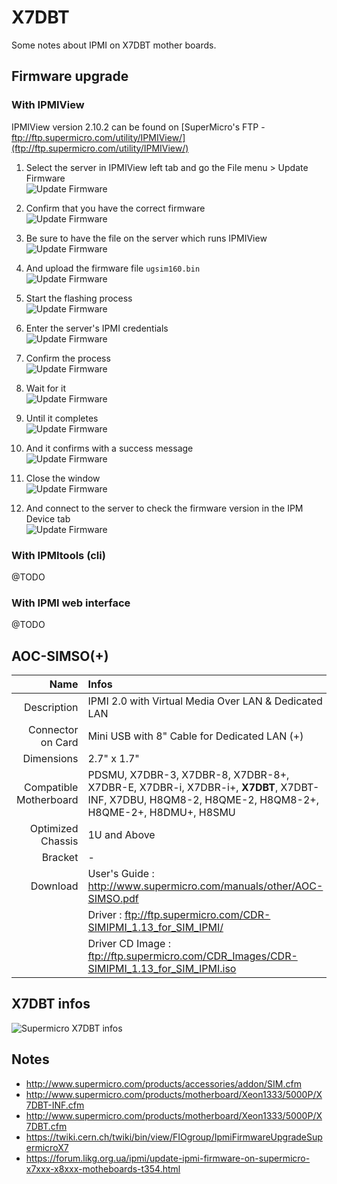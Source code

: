 # X7DBT
Some notes about IPMI on X7DBT mother boards.

## Firmware upgrade

### With IPMIView
IPMIView version 2.10.2 can be found on [SuperMicro's FTP - ftp://ftp.supermicro.com/utility/IPMIView/](ftp://ftp.supermicro.com/utility/IPMIView/)

1. Select the server in IPMIView left tab and go the File menu > Update Firmware
<br />![Update Firmware](./HowTo/IPMIView/1.png)

2. Confirm that you have the correct firmware
<br />![Update Firmware](./HowTo/IPMIView/2.png)

3. Be sure to have the file on the server which runs IPMIView
<br />![Update Firmware](./HowTo/IPMIView/3.png)

4. And upload the firmware file `ugsim160.bin`
<br />![Update Firmware](./HowTo/IPMIView/4.png)

5. Start the flashing process
<br />![Update Firmware](./HowTo/IPMIView/5.png)

6. Enter the server's IPMI credentials
<br />![Update Firmware](./HowTo/IPMIView/6.png)

7. Confirm the process
<br />![Update Firmware](./HowTo/IPMIView/7.png)

8. Wait for it
<br />![Update Firmware](./HowTo/IPMIView/8.png)

9. Until it completes
<br />![Update Firmware](./HowTo/IPMIView/9.png)

10. And it confirms with a success message
<br />![Update Firmware](./HowTo/IPMIView/10.png)

11. Close the window
<br />![Update Firmware](./HowTo/IPMIView/11.png)

12. And connect to the server to check the firmware version in the IPM Device tab
<br />![Update Firmware](./HowTo/IPMIView/12.png)

### With IPMItools (cli)
@TODO

### With IPMI web interface
@TODO

## AOC-SIMSO(+)
| Name                   | Infos           |
| ---------------------: |:----------------|
| Description            | IPMI 2.0 with Virtual Media Over LAN & Dedicated LAN |
| Connector on Card      | Mini USB with 8" Cable for Dedicated LAN (+) |
| Dimensions             | 2.7" x 1.7"     |
| Compatible Motherboard | PDSMU, X7DBR-3, X7DBR-8, X7DBR-8+, X7DBR-E, X7DBR-i, X7DBR-i+, __X7DBT__, X7DBT-INF, X7DBU, H8QM8-2, H8QME-2, H8QM8-2+, H8QME-2+, H8DMU+, H8SMU |
| Optimized Chassis      | 1U and Above    |
| Bracket                | -               |
| Download               | User's Guide : http://www.supermicro.com/manuals/other/AOC-SIMSO.pdf |
|                        | Driver : ftp://ftp.supermicro.com/CDR-SIMIPMI_1.13_for_SIM_IPMI/ |
|                        | Driver CD Image : ftp://ftp.supermicro.com/CDR_Images/CDR-SIMIPMI_1.13_for_SIM_IPMI.iso |

## X7DBT infos

![Supermicro X7DBT infos](./Super_Micro_Computer%2C_Inc._-_Products_Accessories_Software_Supermicro_Intelligent_Management_-_2015-07-29_17.50.34.png)

## Notes
* http://www.supermicro.com/products/accessories/addon/SIM.cfm
* http://www.supermicro.com/products/motherboard/Xeon1333/5000P/X7DBT-INF.cfm
* http://www.supermicro.com/products/motherboard/Xeon1333/5000P/X7DBT.cfm
* https://twiki.cern.ch/twiki/bin/view/FIOgroup/IpmiFirmwareUpgradeSupermicroX7
* https://forum.likg.org.ua/ipmi/update-ipmi-firmware-on-supermicro-x7xxx-x8xxx-motheboards-t354.html
